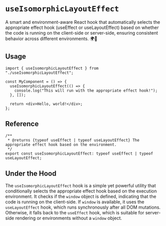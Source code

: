 # `useIsomorphicLayoutEffect`

A smart and environment-aware React hook that automatically selects the appropriate effect hook (useEffect or useLayoutEffect) based on whether the code is running on the client-side or server-side, ensuring consistent behavior across different environments. 🌍🔄

## Usage

```tsx
import { useIsomorphicLayoutEffect } from "./useIsomorphicLayoutEffect";

const MyComponent = () => {
  useIsomorphicLayoutEffect(() => {
    console.log("This will run with the appropriate effect hook!");
  }, []);

  return <div>Hello, world!</div>;
};
```

## Reference

```tsx
/**
 * @returns {typeof useEffect | typeof useLayoutEffect} The appropriate effect hook based on the environment.
 */
export const useIsomorphicLayoutEffect: typeof useEffect | typeof useLayoutEffect;
```

## Under the Hood

The `useIsomorphicLayoutEffect` hook is a simple yet powerful utility that conditionally selects the appropriate effect hook based on the execution environment. It checks if the `window` object is defined, indicating that the code is running on the client-side. If `window` is available, it uses the `useLayoutEffect` hook, which runs synchronously after all DOM mutations. Otherwise, it falls back to the `useEffect` hook, which is suitable for server-side rendering or environments without a `window` object.
